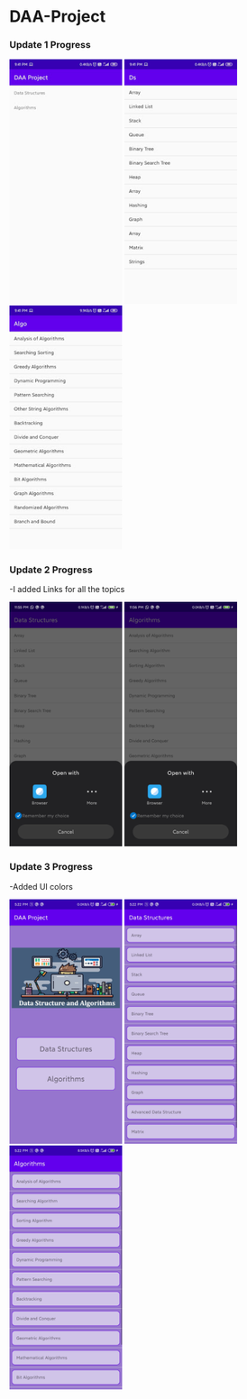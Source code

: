 # DAA-Project
### Update 1 Progress
<Img src="Images/front1.jpg" width=200 > <Img src="Images/ds1.jpg" width=200 > <Img src="Images/algo1.jpg" width=200 >

### Update 2 Progress
-I added Links for all the topics <br/>

<Img src="Images/ds2.jpg" width=200 > <Img src="Images/algo2.jpg" width=200 >
  
### Update 3 Progress
-Added UI colors <br/>

<Img src="Images/front3.jpg" width=200 > <Img src="Images/ds3.jpg" width=200 > <Img src="Images/algo3.jpg" width=200 >
